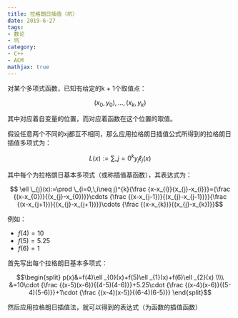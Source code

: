```yaml
---
title: 拉格朗日插值（坑）
date: 2019-6-27
tags:
- 数论
- 坑
category:
- C++
- ACM
mathjax: true
---
```


对某个多项式函数，已知有给定的k + 1个取值点：

$$(x_{0},y_{0}),\ldots ,(x_{k},y_{k})$$

其中对应着自变量的位置，而对应着函数在这个位置的取值。

假设任意两个不同的xj都互不相同，那么应用拉格朗日插值公式所得到的拉格朗日插值多项式为：

$$L(x):=\sum \_{j=0}^{k}y_{j}\ell _{j}(x)$$

其中每个为拉格朗日基本多项式（或称插值基函数），其表达式为：

$$ \ell \_{j}(x):=\prod \_{i=0,\,i\neq j}^{k}{\frac {x-x_{i}}{x_{j}-x_{i}}}={\frac {(x-x_{0})}{(x_{j}-x_{0})}}\cdots {\frac {(x-x_{j-1})}{(x_{j}-x_{j-1})}}{\frac {(x-x_{j+1})}{(x_{j}-x_{j+1})}}\cdots {\frac {(x-x_{k})}{(x_{j}-x_{k})}}$$

例如：

* $f(4)=10$
* $f(5)=5.25$
* $f(6)=1$

首先写出每个拉格朗日基本多项式：

$$\begin{split}
p(x)&=f(4)\ell _{0}(x)+f(5)\ell _{1}(x)+f(6)\ell _{2}(x) \\\\
&=10\cdot {\frac {(x-5)(x-6)}{(4-5)(4-6)}}+5.25\cdot {\frac {(x-4)(x-6)}{(5-4)(5-6)}}+1\cdot {\frac {(x-4)(x-5)}{(6-4)(6-5)}}
\end{split}$$

然后应用拉格朗日插值法，就可以得到的表达式（为函数的插值函数）
